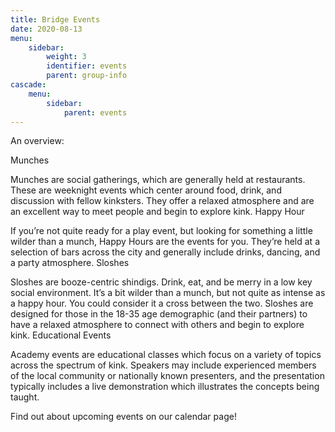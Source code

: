 ```yaml
---
title: Bridge Events
date: 2020-08-13
menu:
    sidebar:
        weight: 3
        identifier: events
        parent: group-info
cascade:
    menu:
        sidebar:
            parent: events
---
```


An overview:

Munches

Munches are social gatherings, which are generally held at restaurants. These are weeknight events which center around food, drink, and discussion with fellow kinksters. They offer a relaxed atmosphere and are an excellent way to meet people and begin to explore kink.
Happy Hour

If you’re not quite ready for a play event, but looking for something a little wilder than a munch, Happy Hours are the events for you. They’re held at a selection of bars across the city and generally include drinks, dancing, and a party atmosphere.
Sloshes

Sloshes are booze-centric shindigs. Drink, eat, and be merry in a low key social environment. It’s a bit wilder than a munch, but not quite as intense as a happy hour. You could consider it a cross between the two. Sloshes are designed for those in the 18-35 age demographic (and their partners) to have a relaxed atmosphere to connect with others and begin to explore kink.
Educational Events

Academy events are educational classes which focus on a variety of topics across the spectrum of kink. Speakers may include experienced members of the local community or nationally known presenters, and the presentation typically includes a live demonstration which illustrates the concepts being taught.

Find out about upcoming events on our calendar page!
